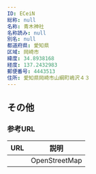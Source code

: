 ```yaml
---
ID: ECeiN
総称: null
名称: 青木神社
名称読み: null
別名: null
都道府県: 愛知県
区域: 岡崎市
緯度: 34.8938168
経度: 137.2432983
郵便番号: 4443513
住所: 愛知県岡崎市山綱町嶋沢４３
---
```


## その他

### 参考URL

| URL | 説明          |
| --- | ------------- |
|     | OpenStreetMap |

